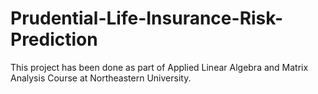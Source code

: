 # Prudential-Life-Insurance-Risk-Prediction

This project has been done as part of Applied Linear Algebra and Matrix Analysis Course at Northeastern University.

